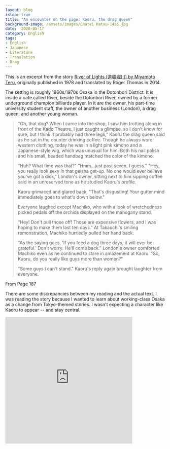 ```yaml
---
layout: blog
istop: true
title: "An encounter on the page: Kaoru, the drag queen"
background-image: /assets/images/Chatei Hatou-1455.jpg
date:  2020-05-17
category: English
tags: 
- English
- Japanese
- Literature
- Translation
- Drag
---
```


This is an excerpt from the story [River of Lights (道頓堀川) by Miyamoto Teru](https://www.goodreads.com/en/book/show/32492090-rivers), originally published in 1978 and translated by Roger Thomas in 2014.

The setting is roughly 1960s/1970s Osaka in the Dotonbori District. It is inside a cafe called River, beside the Dotonbori River, owned by a former underground champion billiards player. In it are the owner, his part-time university student staff, the owner of another business (London), a drag queen, and another young woman. 

> "Oh, that dog? When I came into the shop, I saw him trotting along in front of the Kado Theatre. I just caught a glimpse, so I don't know for sure, but I think it probably had three legs," Kaoru the drag queen said as he sat in the counter drinking coffee. Though he always wore western clothing, today he was in a light pink kimono and a Japanese-style wig, which was unusual for him. Both his nail polish and his small, beaded handbag matched the color of the kimono.
> 
> "Huh? What time was that?"
> "Hmm...just past seven, I guess."
> "Hey, you really look sexy in that geisha get-up. No one would ever believe you've got a dick," London's owner, sitting next to him sipping coffee said in an unreserved tone as he studied Kaoru's profile.
> 
> Kaoru grimaced and glared back, "That's disgusting! Your gutter mind immediately goes to what's down below."
> 
> Everyone laughed except Machiko, who with a look of wretchedness picked pedals off the orchids displayed on the mahogany stand.
> 
> "Hey! Don't pull those off! Those are expensive flowers, and I was hoping to make them last ten days." At Takauchi's smiling remonstration, Machiko hurriedly pulled her hand back. 
> 
> "As the saying goes, 'If you feed a dog three days, it will ever be grateful.' Don't worry. He'll come back." London's owner comforted Machiko even as he continued to stare in amazement at Kaoru. "So, Kaoru, do you really like guys more than women?"
> 
> "Some guys I can't stand." Kaoru's reply again brought laughter from everyone.

From Page 187

There are some discrepancies between my reading and the actual text. I was reading the story because I wanted to learn about working-class Osaka as a change from Tokyo-themed stories. I wasn't expecting a character like Kaoru to appear -- and stay central.

<iframe title="An encounter on the page: Kaoru, the drag queen" height="400" width="400" style="border: none;" scrolling="no" data-name="pb-iframe-player" src="https://www.podbean.com/media/player/bk89a-dcbd3d?from=yiiadmin&download=1&version=1&vjs=1&skin=1&auto=0&share=1&fonts=Helvetica&download=1&rtl=0&pbad=1"></iframe>
